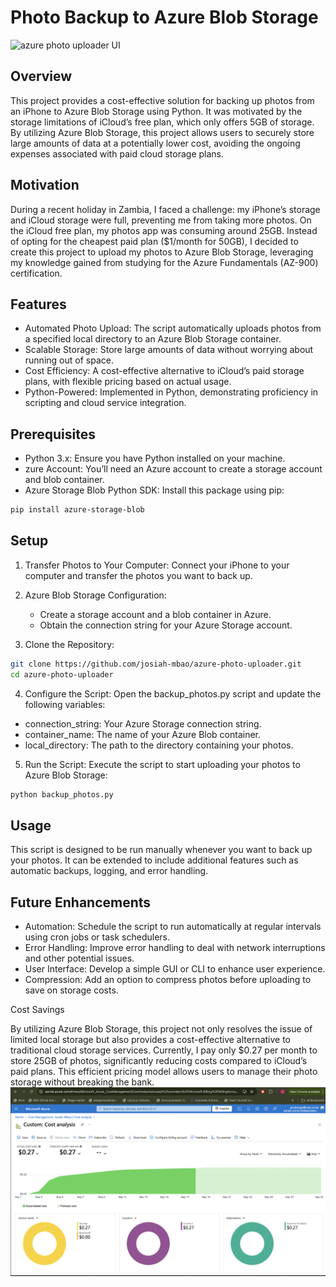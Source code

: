 # Photo Backup to Azure Blob Storage

<img width="1440" height="900" alt="azure photo uploader UI" src="https://github.com/user-attachments/assets/ef0ccce1-69e3-4b06-8300-c7fa2bba311f" />


## Overview

This project provides a cost-effective solution for backing up photos from an iPhone to Azure Blob Storage using Python. It was motivated by the storage limitations of iCloud’s free plan, which only offers 5GB of storage. By utilizing Azure Blob Storage, this project allows users to securely store large amounts of data at a potentially lower cost, avoiding the ongoing expenses associated with paid cloud storage plans.

## Motivation

During a recent holiday in Zambia, I faced a challenge: my iPhone’s storage and iCloud storage were full, preventing me from taking more photos. On the iCloud free plan, my photos app was consuming around 25GB. Instead of opting for the cheapest paid plan ($1/month for 50GB), I decided to create this project to upload my photos to Azure Blob Storage, leveraging my knowledge gained from studying for the Azure Fundamentals (AZ-900) certification.

## Features

- Automated Photo Upload: The script automatically uploads photos from a specified local directory to an Azure Blob Storage container.
- Scalable Storage: Store large amounts of data without worrying about running out of space.
- Cost Efficiency: A cost-effective alternative to iCloud’s paid storage plans, with flexible pricing based on actual usage.
- Python-Powered: Implemented in Python, demonstrating proficiency in scripting and cloud service integration.

## Prerequisites

- Python 3.x: Ensure you have Python installed on your machine.
- zure Account: You’ll need an Azure account to create a storage account and blob container.
- Azure Storage Blob Python SDK: Install this package using pip:

```bash
pip install azure-storage-blob
```

## Setup

1.	Transfer Photos to Your Computer: Connect your iPhone to your computer and transfer the photos you want to back up.
2.	Azure Blob Storage Configuration:
	- Create a storage account and a blob container in Azure.
	- Obtain the connection string for your Azure Storage account.

3.	Clone the Repository:

```bash
git clone https://github.com/josiah-mbao/azure-photo-uploader.git
cd azure-photo-uploader
```

4.	Configure the Script: Open the backup_photos.py script and update the following variables:
- connection_string: Your Azure Storage connection string.
- container_name: The name of your Azure Blob container.
- local_directory: The path to the directory containing your photos.

5.	Run the Script: Execute the script to start uploading your photos to Azure Blob Storage:

```bash
python backup_photos.py
```

## Usage

This script is designed to be run manually whenever you want to back up your photos. It can be extended to include additional features such as automatic backups, logging, and error handling.

## Future Enhancements

- Automation: Schedule the script to run automatically at regular intervals using cron jobs or task schedulers.
- Error Handling: Improve error handling to deal with network interruptions and other potential issues.
- User Interface: Develop a simple GUI or CLI to enhance user experience.
- Compression: Add an option to compress photos before uploading to save on storage costs.


Cost Savings

By utilizing Azure Blob Storage, this project not only resolves the issue of limited local storage but also provides a cost-effective alternative to traditional cloud storage services. Currently, I pay only $0.27 per month to store 25GB of photos, significantly reducing costs compared to iCloud’s paid plans. This efficient pricing model allows users to manage their photo storage without breaking the bank. ![Screenshot of Azure Costs](screenshot.png)
